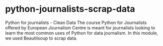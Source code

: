# python-journalists-scrap-data
Python for journalists - Clean Data The course Python for Journalists offered by European Journalism Centre is meant for journalists looking to learn the most common uses of Python for data journalism. In this module, we used Beautilsoup to scrap data.
